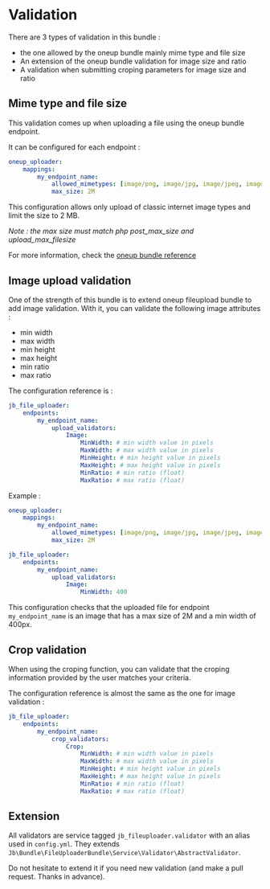Validation
==========

There are 3 types of validation in this bundle :

* the one allowed by the oneup bundle mainly mime type and file size
* An extension of the oneup bundle validation for image size and ratio
* A validation when submitting croping parameters for image size and ratio

Mime type and file size
-----------------------

This validation comes up when uploading a file using the oneup bundle endpoint.

It can be configured for each endpoint :

~~~ yml
oneup_uploader:
    mappings:
        my_endpoint_name:
            allowed_mimetypes: [image/png, image/jpg, image/jpeg, image/gif]
            max_size: 2M
~~~

This configuration allows only upload of classic internet image types and limit the size to 2 MB.

*Note : the max size must match php post_max_size and upload_max_filesize*

For more information, check the [oneup bundle reference](https://github.com/1up-lab/OneupUploaderBundle/blob/master/Resources/doc/configuration_reference.md)

Image upload validation
-----------------------

One of the strength of this bundle is to extend oneup fileupload bundle to add image validation. With it, you can validate the following image attributes :

* min width
* max width
* min height
* max height
* min ratio
* max ratio

The configuration reference is :

~~~ yml
jb_file_uploader:
    endpoints:
        my_endpoint_name:
            upload_validators:
                Image:
                    MinWidth: # min width value in pixels
                    MaxWidth: # max width value in pixels
                    MinHeight: # min height value in pixels
                    MaxHeight: # max height value in pixels
                    MinRatio: # min ratio (float)
                    MaxRatio: # max ratio (float)
~~~

Example :

~~~ yml
oneup_uploader:
    mappings:
        my_endpoint_name:
            allowed_mimetypes: [image/png, image/jpg, image/jpeg, image/gif]
            max_size: 2M

jb_file_uploader:
    endpoints:
        my_endpoint_name:
            upload_validators:
                Image:
                    MinWidth: 400
~~~

This configuration checks that the uploaded file for endpoint `my_endpoint_name` is an image that has a max size of 2M and a min width of 400px.

Crop validation
---------------

When using the croping function, you can validate that the croping information provided by the user matches your criteria.

The configuration reference is almost the same as the one for image validation :

~~~ yml
jb_file_uploader:
    endpoints:
        my_endpoint_name:
            crop_validators:
                Crop:
                    MinWidth: # min width value in pixels
                    MaxWidth: # max width value in pixels
                    MinHeight: # min height value in pixels
                    MaxHeight: # max height value in pixels
                    MinRatio: # min ratio (float)
                    MaxRatio: # max ratio (float)
~~~

Extension
---------

All validators are service tagged `jb_fileuploader.validator` with an alias used in `config.yml`. They extends `Jb\Bundle\FileUploaderBundle\Service\Validator\AbstractValidator`.

Do not hesitate to extend it if you need new validation (and make a pull request. Thanks in advance).